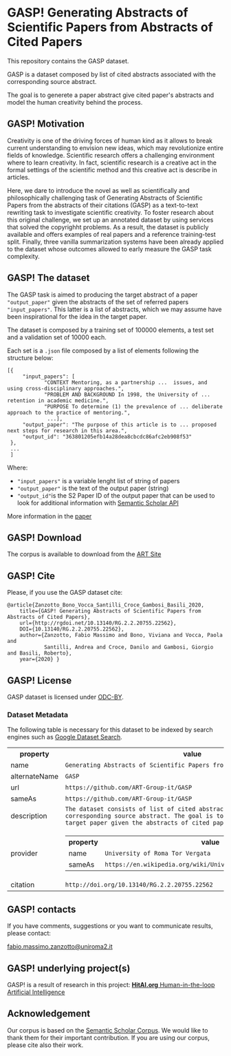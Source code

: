 # GASP! Generating Abstracts of Scientific Papers from Abstracts of Cited Papers
This repository contains the GASP dataset.

GASP is a dataset composed by list of cited abstracts associated with the corresponding source abstract.

The goal is to generete a paper abstract give cited paper's abstracts and model the human creativity behind the process.

## GASP! Motivation

Creativity is one of the driving forces of human kind as it allows to break current understanding to envision new ideas, which may revolutionize entire fields of knowledge. Scientific research offers a challenging environment where to learn creativity. In fact, scientific research is a creative act in the formal settings of the scientific method and this creative act is describe in articles.

Here, we dare to introduce the novel as well as scientifically and philosophically challenging task of Generating Abstracts of Scientific Papers from the abstracts of their citations (GASP) as a text-to-text rewriting task to investigate scientific creativity. To foster research about this original challenge, we set up an annotated dataset by using services that solved the copyrighht problems. As a result, the dataset is publicly available and offers examples of real papers and a reference training-test split. Finally, three vanilla summarization systems have been already applied to the dataset whose outcomes allowed to early measure the GASP task complexity.


## GASP! The dataset 


The GASP task is aimed to producing the target abstract of a paper `"output_paper"` given the abstracts of the set of referred papers `"input_papers"`. This latter is a list of abstracts, which we may assume have been inspirational for the idea in the target paper.

The dataset is composed by a training set of 100000 elements, a test set and a validation set of 10000 each.

Each set is a `.json` file composed by a list of elements following the structure below:
```
[{
	 "input_papers": [
	 		"CONTEXT Mentoring, as a partnership ...  issues, and using cross-disciplinary approaches.", 
	 		"PROBLEM AND BACKGROUND In 1998, the University of ... retention in academic medicine.", 
			"PURPOSE To determine (1) the prevalence of ... deliberate approach to the practice of mentoring.",
			 ...], 
	 "output_paper": "The purpose of this article is to ... proposed next steps for research in this area.",
	 "output_id": "363801205efb14a28dea8cbcdc86afc2eb908f53"
 },
 ...
 ]
```
Where:
- `"input_papers"` is a variable lenght list of string of papers
- `"output_paper"` is the text of the output paper (string)
- `"output_id"`is the S2 Paper ID of the output paper that can be used to look for additional information with <a href="https://api.semanticscholar.org/">Semantic Scholar API</a>

More information in the <a href="http://doi.org/10.13140/RG.2.2.20755.22562">paper</a> 

## GASP! Download

The corpus is available to download from the <a href="http://art.uniroma2.it/zanzotto/datasets/GASP_corpus_v1.0.zip">ART Site</a>

## GASP! Cite

Please, if you use the GASP dataset cite:

```
@article{Zanzotto_Bono_Vocca_Santilli_Croce_Gambosi_Basili_2020, 
	title={GASP! Generating Abstracts of Scientific Papers from Abstracts of Cited Papers}, 
	url={http://rgdoi.net/10.13140/RG.2.2.20755.22562}, 
	DOI={10.13140/RG.2.2.20755.22562}, 
	author={Zanzotto, Fabio Massimo and Bono, Viviana and Vocca, Paola and 
	        Santilli, Andrea and Croce, Danilo and Gambosi, Giorgio and Basili, Roberto}, 
	year={2020} }
```

## GASP! License

GASP dataset is licensed under <a href="https://opendatacommons.org/licenses/by/1.0/">ODC-BY</a>.

### Dataset Metadata
The following table is necessary for this dataset to be indexed by search
engines such as <a href="https://g.co/datasetsearch">Google Dataset Search</a>.
<div itemscope itemtype="http://schema.org/Dataset">
<table>
  <tr>
    <th>property</th>
    <th>value</th>
  </tr>
  <tr>
    <td>name</td>
    <td><code itemprop="name">Generating Abstracts of Scientific Papers from Abstracts of Cited Papers</code></td>
  </tr>
  <tr>
    <td>alternateName</td>
    <td><code itemprop="alternateName">GASP</code></td>
  </tr>
  <tr>
    <td>url</td>
    <td><code itemprop="url">https://github.com/ART-Group-it/GASP</code></td>
  </tr>
  <tr>
    <td>sameAs</td>
    <td><code itemprop="sameAs">https://github.com/ART-Group-it/GASP</code></td>
  </tr>
  <tr>
    <td>description</td>
    <td><code itemprop="description">The dataset consists of list of cited abstracts associated with the corresponding source abstract. The goal is to generete the abstract of a target paper given the abstracts of cited papers.</code></td>
  </tr>
  <tr>
    <td>provider</td>
    <td>
      <div itemscope itemtype="http://schema.org/Organization" itemprop="provider">
        <table>
          <tr>
            <th>property</th>
            <th>value</th>
          </tr>
          <tr>
            <td>name</td>
            <td><code itemprop="name">University of Roma Tor Vergata</code></td>
          </tr>
          <tr>
            <td>sameAs</td>
            <td><code itemprop="sameAs">https://en.wikipedia.org/wiki/University_of_Rome_Tor_Vergata</code></td>
          </tr>
        </table>
      </div>
    </td>
  </tr>
  <tr>
    <td>citation</td>
    <td><code itemprop="citation">http://doi.org/10.13140/RG.2.2.20755.22562</code></td>
  </tr>
</table>
</div>

## GASP! contacts 
If you have comments, suggestions or you want to communicate results, please contact:

<a href="mailto:fabio.massimo.zanzotto@uniroma2.it">fabio.massimo.zanzotto@uniroma2.it</a>


## GASP! underlying project(s)

GASP! is a result of research in this project: <a href="http://HitAI.org"><b>HitAI.org</b> Human-in-the-loop Artificial Intelligence</a>

## Acknowledgement

Our corpus is based on the <a href="https://api.semanticscholar.org/corpus/">Semantic Scholar Corpus</a>. We would like to thank them for their important contribution. If you are using our corpus, please cite also their work. 
